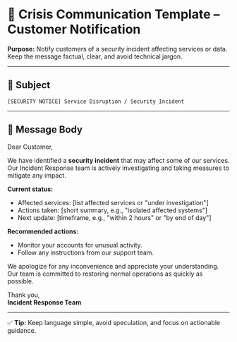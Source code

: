 # 🚨 Crisis Communication Template – Customer Notification

**Purpose:** Notify customers of a security incident affecting services or data.  
Keep the message factual, clear, and avoid technical jargon.

---

## 📢 Subject
`[SECURITY NOTICE] Service Disruption / Security Incident`

---

## 📝 Message Body
Dear Customer,  

We have identified a **security incident** that may affect some of our services.  
Our Incident Response team is actively investigating and taking measures to mitigate any impact.  

**Current status:**  
- Affected services: [list affected services or "under investigation"]  
- Actions taken: [short summary, e.g., "isolated affected systems"]  
- Next update: [timeframe, e.g., "within 2 hours" or "by end of day"]  

**Recommended actions:**  
- Monitor your accounts for unusual activity.  
- Follow any instructions from our support team.  

We apologize for any inconvenience and appreciate your understanding.  
Our team is committed to restoring normal operations as quickly as possible.  

Thank you,  
**Incident Response Team**

---

✅ **Tip:** Keep language simple, avoid speculation, and focus on actionable guidance.
